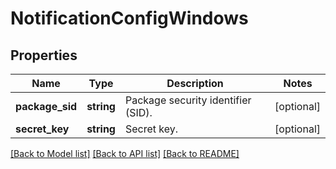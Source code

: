 # NotificationConfigWindows

## Properties
Name | Type | Description | Notes
------------ | ------------- | ------------- | -------------
**package_sid** | **string** | Package security identifier (SID). | [optional] 
**secret_key** | **string** | Secret key. | [optional] 

[[Back to Model list]](../README.md#documentation-for-models) [[Back to API list]](../README.md#documentation-for-api-endpoints) [[Back to README]](../README.md)



